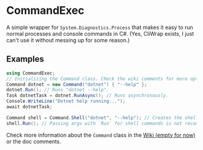 # CommandExec

A simple wrapper for `System.Diagnostics.Process` that makes it easy to run normal processes
and console commands in C#. (Yes, CliWrap exists, I just can't use it without messing up
for some reason.)

## Examples

```cs
using CommandExec;
// Initializing the Command class. Check the wiki comments for more options.
Command dotnet = new Command("dotnet") { "--help" };
dotnet.Run(); // Runs "dotnet --help".
Task dotnetTask = dotnet.RunAsync(); // Runs asynchronously.
Console.WriteLine("Dotnet help running...");
await dotnetTask;

Command shell = Command.Shell("dotnet", "--help"); // Creates the shell command. PowerShell on Windows, BASH on Linux/macOS.
shell.Run(); // Passing args with `Run` for shell commands is not recommended.
```

Check more information about the `Command` class in the [Wiki (empty for now)](https://github.com/perrylets/CommandExec/wiki) or the doc comments.
